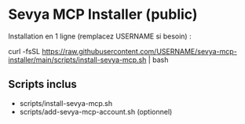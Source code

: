# Sevya MCP Installer (public)

Installation en 1 ligne (remplacez USERNAME si besoin) :

curl -fsSL https://raw.githubusercontent.com/USERNAME/sevya-mcp-installer/main/scripts/install-sevya-mcp.sh | bash

## Scripts inclus
- scripts/install-sevya-mcp.sh
- scripts/add-sevya-mcp-account.sh (optionnel)
